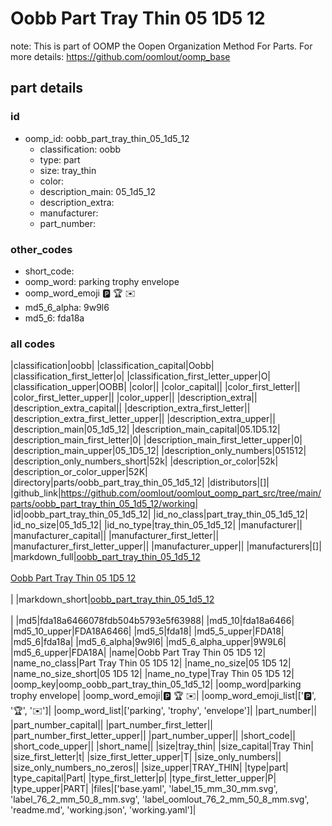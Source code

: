 # Oobb Part Tray Thin 05 1D5 12  

note: This is part of OOMP the Oopen Organization Method For Parts. For more details: https://github.com/oomlout/oomp_base

##  part details





### id
* oomp_id: oobb_part_tray_thin_05_1d5_12
  * classification: oobb
  * type: part
  * size: tray_thin
  * color: 
  * description_main: 05_1d5_12
  * description_extra: 
  * manufacturer: 
  * part_number: 

### other_codes
* short_code: 
* oomp_word: parking trophy envelope
* oomp_word_emoji :parking: :trophy: :envelope:
* md5_6_alpha: 9w9l6
* md5_6: fda18a

### all codes 
|classification|oobb|
|classification_capital|Oobb|
|classification_first_letter|o|
|classification_first_letter_upper|O|
|classification_upper|OOBB|
|color||
|color_capital||
|color_first_letter||
|color_first_letter_upper||
|color_upper||
|description_extra||
|description_extra_capital||
|description_extra_first_letter||
|description_extra_first_letter_upper||
|description_extra_upper||
|description_main|05_1d5_12|
|description_main_capital|05.1D5.12|
|description_main_first_letter|0|
|description_main_first_letter_upper|0|
|description_main_upper|05_1D5_12|
|description_only_numbers|051512|
|description_only_numbers_short|52k|
|description_or_color|52k|
|description_or_color_upper|52K|
|directory|parts/oobb_part_tray_thin_05_1d5_12|
|distributors|[]|
|github_link|https://github.com/oomlout/oomlout_oomp_part_src/tree/main/parts/oobb_part_tray_thin_05_1d5_12/working|
|id|oobb_part_tray_thin_05_1d5_12|
|id_no_class|part_tray_thin_05_1d5_12|
|id_no_size|05_1d5_12|
|id_no_type|tray_thin_05_1d5_12|
|manufacturer||
|manufacturer_capital||
|manufacturer_first_letter||
|manufacturer_first_letter_upper||
|manufacturer_upper||
|manufacturers|[]|
|markdown_full|[oobb_part_tray_thin_05_1d5_12](https://github.com/oomlout/oomlout_oomp_part_src/tree/main/parts/oobb_part_tray_thin_05_1d5_12/working)<br>[](https://github.com/oomlout/oomlout_oomp_part_src/tree/main/parts/oobb_part_tray_thin_05_1d5_12/working)<br>[Oobb Part Tray Thin 05 1D5 12](https://github.com/oomlout/oomlout_oomp_part_src/tree/main/parts/oobb_part_tray_thin_05_1d5_12/working)<br><br>|
|markdown_short|[oobb_part_tray_thin_05_1d5_12](https://github.com/oomlout/oomlout_oomp_part_src/tree/main/parts/oobb_part_tray_thin_05_1d5_12/working)<br><br>|
|md5|fda18a6466078fdb504b5793e5f63988|
|md5_10|fda18a6466|
|md5_10_upper|FDA18A6466|
|md5_5|fda18|
|md5_5_upper|FDA18|
|md5_6|fda18a|
|md5_6_alpha|9w9l6|
|md5_6_alpha_upper|9W9L6|
|md5_6_upper|FDA18A|
|name|Oobb Part Tray Thin 05 1D5 12|
|name_no_class|Part Tray Thin 05 1D5 12|
|name_no_size|05 1D5 12|
|name_no_size_short|05 1D5 12|
|name_no_type|Tray Thin 05 1D5 12|
|oomp_key|oomp_oobb_part_tray_thin_05_1d5_12|
|oomp_word|parking trophy envelope|
|oomp_word_emoji|:parking: :trophy: :envelope:|
|oomp_word_emoji_list|[':parking:', ':trophy:', ':envelope:']|
|oomp_word_list|['parking', 'trophy', 'envelope']|
|part_number||
|part_number_capital||
|part_number_first_letter||
|part_number_first_letter_upper||
|part_number_upper||
|short_code||
|short_code_upper||
|short_name||
|size|tray_thin|
|size_capital|Tray Thin|
|size_first_letter|t|
|size_first_letter_upper|T|
|size_only_numbers||
|size_only_numbers_no_zeros||
|size_upper|TRAY_THIN|
|type|part|
|type_capital|Part|
|type_first_letter|p|
|type_first_letter_upper|P|
|type_upper|PART|
|files|['base.yaml', 'label_15_mm_30_mm.svg', 'label_76_2_mm_50_8_mm.svg', 'label_oomlout_76_2_mm_50_8_mm.svg', 'readme.md', 'working.json', 'working.yaml']|
